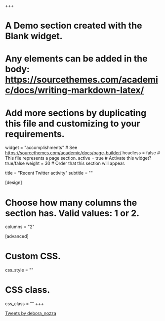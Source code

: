 +++
# A Demo section created with the Blank widget.
# Any elements can be added in the body: https://sourcethemes.com/academic/docs/writing-markdown-latex/
# Add more sections by duplicating this file and customizing to your requirements.

widget = "accomplishments"  # See https://sourcethemes.com/academic/docs/page-builder/
headless = false  # This file represents a page section.
active = true  # Activate this widget? true/false
weight = 30  # Order that this section will appear.

title = "Recent Twitter activity"
subtitle = ""

[design]
  # Choose how many columns the section has. Valid values: 1 or 2.
  columns = "2"

[advanced]
 # Custom CSS. 
 css_style = ""
 
 # CSS class.
 css_class = ""
+++



<a class="twitter-timeline" data-width="320" data-height="300" data-theme="light" href="https://twitter.com/debora_nozza?ref_src=twsrc%5Etfw">Tweets by debora_nozza</a> <script async src="https://platform.twitter.com/widgets.js" charset="utf-8"></script>